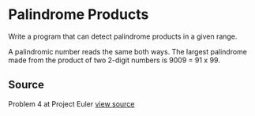 # Palindrome Products

Write a program that can detect palindrome products in a given range.

A palindromic number reads the same both ways. The largest palindrome
made from the product of two 2-digit numbers is 9009 = 91 x 99.

## Source

Problem 4 at Project Euler [view source](http://projecteuler.net/problem=4)
